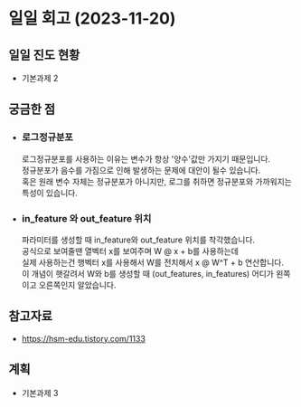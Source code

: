 # 일일 회고 (2023-11-20)

## 일일 진도 현황
- 기본과제 2

## 궁금한 점
- ### 로그정규분포  
  로그정규분포를 사용하는 이유는 변수가 항상 '양수'값만 가지기 때문입니다.  
  정규분포가 음수를 가짐으로 인해 발생하는 문제에 대안이 될수 있습니다.  
  혹은 원래 변수 자체는 정규분포가 아니지만, 로그를 취하면 정규분포와 가까워지는 특성이 있습니다.   

- ### in_feature 와 out_feature 위치
  파라미터를 생성할 때 in_feature와 out_feature 위치를 착각했습니다.  
  공식으로 보여줄땐 열벡터 x를 보여주며 W @ x + b를 사용하는데  
  실제 사용하는건 행벡터 x를 사용해서 W를 전치해서 x @ W^T + b 연산합니다.   
  이 개념이 햇갈려서 W와 b를 생성할 때 (out_features, in_features) 어디가 왼쪽이고 오른쪽인지 알았습니다.  

## 참고자료  
- https://hsm-edu.tistory.com/1133

## 계획
- 기본과제 3

